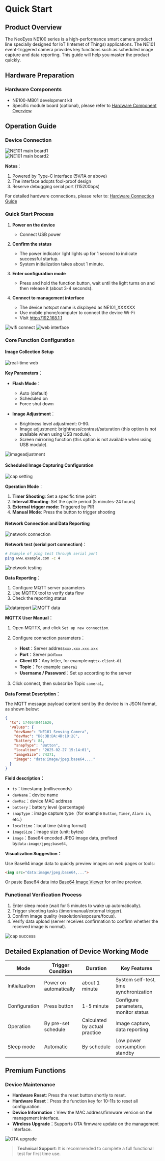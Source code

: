 # Quick Start

## Product Overview

The NeoEyes NE100 series is a high-performance smart camera product line specially designed for IoT (Internet of Things) applications. The NE101 event-triggered camera provides key functions such as scheduled image capture and data reporting. This guide will help you master the product quickly.

## Hardware Preparation

### Hardware Components

- NE100-MB01 development kit
- Specific module board (optional), please refer to [Hardware Component Overview](./1-hardware-guide/0-components-overview.md)

## Operation Guide

### Device Connection

![NE101 main board1](/img/NE101_Main_Board.png)  
![NE101 main board2](/img/NE101_Main_Board2.png)  

**Notes**：

1. Powered by Type-C interface (5V/1A or above)
2. The interface adopts fool-proof design
3. Reserve debugging serial port (115200bps)

For detailed hardware connections, please refer to: [Hardware Connection Guide](./1-hardware-guide/1-hardware-connection.md)

### Quick Start Process

1. **Power on the device**
   
   - Connect USB power

2. **Confirm the status**
   
   - The power indicator light lights up for 1 second to indicate successful startup.
   - System initialization takes about 1 minute.

3. **Enter configuration mode**
   
   - Press and hold the function button, wait until the light turns on and then release it (about 3-4 seconds).

4. **Connect to management interface**
   
   - The device hotspot name is displayed as NE101_XXXXXX
   - Use mobile phone/computer to connect the device Wi-Fi
   - Visit http://192.168.1.1

![wifi connect](/img/NE101_wifi_connect.png)
![web interface](/img/NE101_web.png)

### Core Function Configuration

#### Image Collection Setup

![real-time web](/img/NE101_web_cam.png)

**Key Parameters**：

- **Flash Mode**：
  
  - Auto (default)
  - Scheduled on
  - Force shut down

- **Image Adjustment**：
  
  - Brightness level adjustment: 0-90.
  - Image adjustment: brightness/contrast/saturation (this option is not available when using USB module).
  - Screen mirroring function (this option is not available when using USB module).

![imageadjustment](/img/NE101_web_ImageAdjustment.png)

#### Scheduled Image Capturing Configuration

![cap setting](/img/NE101_web_cap_setting.png)

**Operation Mode**：

1. **Timer Shooting**: Set a specific time point
2. **Interval Shooting**: Set the cycle period (5 minutes-24 hours)
3. **External trigger mode**: Triggered by PIR
4. **Manual Mode**: Press the button to trigger shooting

#### Network Connection and Data Reporting

![network connection](/img/NE101_web_WLANConnection.png)

**Network test (serial port connection)**：

```bash
# Example of ping test through serial port
ping www.example.com -c 4
```

![network testing](/img/NE101_ping.png)

**Data Reporting**：

1. Configure MQTT server parameters
2. Use MQTTX tool to verify data flow
3. Check the reporting status

![datareport](/img/NE101_web_DataReport.png)
![MQTT data](/img/NE101_MQTT.png)

**MQTTX User Manual：**

1. Open MQTTX, and click `Set up new connection`.

2. Configure connection parameters：
   
   - **Host**：Server address`xxx.xxx.xxx.xxx`
   - **Port**：Server port`xxx`
   - **Client ID**：Any letter, for example `mqttx-client-01`
   - **Topic**：For example `camera1`
   - **Username / Password**：Set up according to the server

3. Click connect, then subscribe Topic `camera1`。

**Data Format Description：**

The MQTT message payload content sent by the device is in JSON format, as shown below:

```json
{
  "ts": 1740640441620,
  "values": {
    "devName": "NE101 Sensing Camera",
    "devMac": "D8:3B:DA:4D:10:2C",
    "battery": 84,
    "snapType": "Button",
    "localtime": "2025-02-27 15:14:01",
    "imageSize": 74371,
    "image": "data:image/jpeg;base64,..."
  }
}
```

**Field description：**

- `ts`：timestamp (milliseconds)
- `devName`：device name
- `devMac`：device MAC address
- `battery`：battery level (percentage)
- `snapType`：image capture type（for example `Button`, `Timer`, `Alarm in`, etc.）
- `localtime`：local time (string format)
- `imageSize`：image size (unit: bytes)
- `image`：Base64 encoded JPEG image data, prefixed by`data:image/jpeg;base64,`

**Visualization Suggestion：**

Use Base64 image data to quickly preview images on web pages or tools:

```html
<img src="data:image/jpeg;base64,...">
```

Or paste Base64 data into [Base64 Image Viewer](https://base64.guru/converter/decode/image) for online preview.

### Functional Verification Process

1. Enter sleep mode (wait for 5 minutes to wake up automatically).
2. Trigger shooting tasks (timer/manual/external trigger).
3. Confirm image quality (resolution/exposure/focus).
4. Verify data upload (server receives confirmation to confirm whether the received image is normal).

![cap success](/img/NE101_cap_success.png)

## Detailed Explanation of Device Working Mode

| Mode  | Trigger Condition | Duration  | Key Features     |
| --- | ---- | ----- | --------- |
| Initialization | Power on automatically | about 1 minute  | System self-test, time synchronization |
| Configuration  | Press button | 1-5 minute | Configure parameters, monitor status |
| Operation  | By pre-set schedule | Calculated by actual practice  | Image capture, data reporting |
| Sleep mode  | Automatic | By schedule  | Low power consumption standby     |

## Premium Functions

### Device Maintenance

- **Hardware Reset**: Press the reset button shortly to reset.
- **Hardware Reset**：Press the function key for 10-11s to reset all configuration.
- **Device Information**：View the MAC address/firmware version on the management interface.
- **Wireless Upgrade**：Supports OTA firmware update on the management interface.

![OTA upgrade](/img/NE101_ota.png)

> **Technical Support**: It is recommended to complete a full functional test for first time use.
